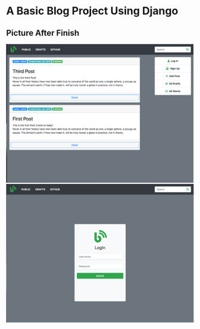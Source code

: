 # A Basic Blog Project Using Django
## Picture After Finish
![avatar](pics/indexpage.png)
![avatar](pics/loginpage.png)
